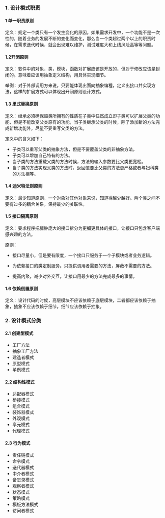 ### 1. 设计模式职责

#### 1 单一职责原则

定义：规定一个类只有一个发生变化的原因，如果需求开发中，一个功能不是一次性的，随着业务的发展不断的变化而变化，那么当一个类超过两个以上的职责时候，在需求迭代时候，就会出现难以维护，测试难度大和上线风险高等等问题。

#### 1.2开闭原则

定义：软件中的对象，类，模块，函数对扩展应该是开放的，但对于修改应该是封闭的。意味着应该用抽象定义结构，用具体实现细节。

举例：对于外部调用方来说，只要能体现出面向抽象编程，定义出接口并实现方法，这样的扩展方式可以体现出开闭原则设计方式。

#### 1.3 里式替换原则

定义：继承必须确保超类所拥有的性质在子类中任然成立即子类可以扩展父类的功能，但是不能改变父类原有的功能，当子类继承父类的时候，除了添加新的方法完成新增功能外，尽量不要重写父类的方法。

定义中的含义如下：

- 子类可以重写父类的抽象方法，但是不要覆盖父类的非抽象方法。
- 子类可以增加自己特有的方法。
- 当子类的方法重载父类的方法时候，方法的输入参数要比父类更宽松。
- 当子类的方法实现父类的方法时，返回值要比父类的方法更严格或者与妇科类的方法相等。

#### 1.4 迪米特法则原则

定义：最少知道原则，一个对象对其他对象来说，知道得越少越好。两个类之间不要有过多的耦合关系，保持最少的关联性。

#### 1.5 接口隔离原则

定义：要求程序把臃肿庞大的接口拆分为更细更具体的接口，让接口只包含客户端感兴趣的方法。

原则：

- 接口尽量小，但是要有限度，一个接口只服务于一个子模块或者业务逻辑。

- 为依赖接口的类定制服务，只提供调用者需要的方法，屏蔽不需要的方法。

- 提高内聚，减少对外交互，让接口用最少的方法完成最多的事情。

  

#### 1.6 依赖倒置原则

定义：设计代码的时候，高层模块不应该依赖于底层模块，二者都应该依赖于抽象，抽象不应该依赖于细节，细节应该依赖于抽象。

  

### 2. 设计模式分类

#### 2.1 创建型模式

- 工厂方法
- 抽象工厂方法
- 建造者模式
- 原型模式
- 单例模式

#### 2.2 结构性模式

- 适配器模式
- 桥接模式
- 组合模式
- 装饰器模式
- 外观模式
- 享元模式
- 代理模式

#### 2.3 行为模式

- 责任链模式
- 命令模式
- 迭代器模式
- 中介者模式
- 备忘录模式
- 观察者模式
- 状态模式
- 策略模式
- 模板方法模式
- 访问者模式



